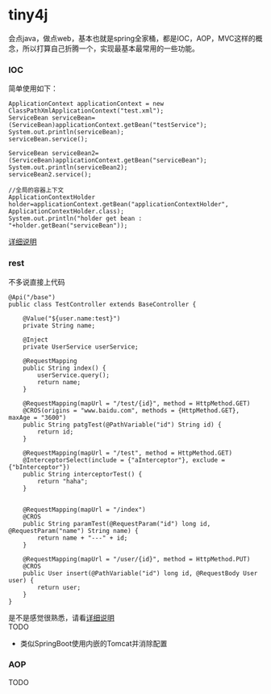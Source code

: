 # tiny4j
会点java，做点web，基本也就是spring全家桶，都是IOC，AOP，MVC这样的概念，所以打算自己折腾一个，实现最基本最常用的一些功能。
### IOC
简单使用如下：

```
ApplicationContext applicationContext = new ClassPathXmlApplicationContext("test.xml");
ServiceBean serviceBean=(ServiceBean)applicationContext.getBean("testService");
System.out.println(serviceBean);
serviceBean.service();

ServiceBean serviceBean2=(ServiceBean)applicationContext.getBean("serviceBean");
System.out.println(serviceBean2);
serviceBean2.service();

//全局的容器上下文
ApplicationContextHolder holder=applicationContext.getBean("applicationContextHolder", ApplicationContextHolder.class);
System.out.println("holder get bean : "+holder.getBean("serviceBean"));
```
[详细说明](https://github.com/twogoods/tiny4j/tree/master/core)
### rest
不多说直接上代码

```
@Api("/base")
public class TestController extends BaseController {

    @Value("${user.name:test}")
    private String name;

    @Inject
    private UserService userService;

    @RequestMapping
    public String index() {
        userService.query();
        return name;
    }

    @RequestMapping(mapUrl = "/test/{id}", method = HttpMethod.GET)
    @CROS(origins = "www.baidu.com", methods = {HttpMethod.GET}, maxAge = "3600")
    public String patgTest(@PathVariable("id") String id) {
        return id;
    }

    @RequestMapping(mapUrl = "/test", method = HttpMethod.GET)
    @InterceptorSelect(include = {"aInterceptor"}, exclude = {"bInterceptor"})
    public String interceptorTest() {
        return "haha";
    }


    @RequestMapping(mapUrl = "/index")
    @CROS
    public String paramTest(@RequestParam("id") long id, @RequestParam("name") String name) {
        return name + "---" + id;
    }

    @RequestMapping(mapUrl = "/user/{id}", method = HttpMethod.PUT)
    @CROS
    public User insert(@PathVariable("id") long id, @RequestBody User user) {
        return user;
    }
}
```
是不是感觉很熟悉，请看[详细说明](https://github.com/twogoods/tiny4j/tree/master/rest)  
TODO

* 类似SpringBoot使用内嵌的Tomcat并消除配置

### AOP
TODO
